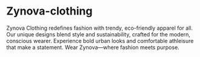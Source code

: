 # Zynova-clothing
Zynova Clothing redefines fashion with trendy, eco-friendly apparel for all. Our unique designs blend style and sustainability, crafted for the modern, conscious wearer. Experience bold urban looks and comfortable athleisure that make a statement. Wear Zynova—where fashion meets purpose.
